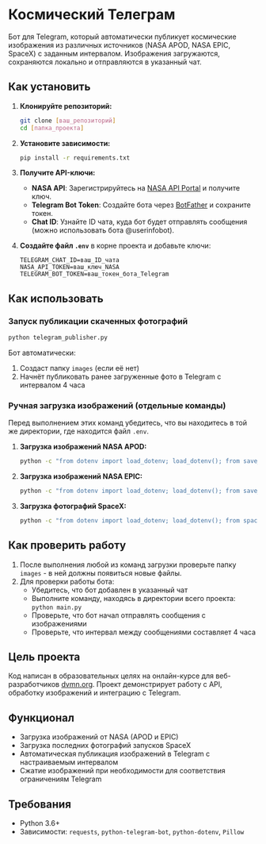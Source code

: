 # Космический Телеграм

Бот для Telegram, который автоматически публикует космические изображения из различных источников (NASA APOD, NASA EPIC, SpaceX) с заданным интервалом. Изображения загружаются, сохраняются локально и отправляются в указанный чат.

## Как установить

1. **Клонируйте репозиторий:**
   ```bash
   git clone [ваш_репозиторий]
   cd [папка_проекта]
   ```

2. **Установите зависимости:**
   ```bash
   pip install -r requirements.txt
   ```

3. **Получите API-ключи:**
   - **NASA API**: Зарегистрируйтесь на [NASA API Portal](https://api.nasa.gov/) и получите ключ.
   - **Telegram Bot Token**: Создайте бота через [BotFather](https://t.me/BotFather) и сохраните токен.
   - **Chat ID**: Узнайте ID чата, куда бот будет отправлять сообщения (можно использовать бота @userinfobot).

4. **Создайте файл `.env`** в корне проекта и добавьте ключи:
   ```plaintext
   TELEGRAM_CHAT_ID=ваш_ID_чата
   NASA_API_TOKEN=ваш_ключ_NASA
   TELEGRAM_BOT_TOKEN=ваш_токен_бота_Telegram
   ```

## Как использовать

### Запуск публикации скаченных фотографий
```bash
python telegram_publisher.py
```
Бот автоматически:
1. Создаст папку `images` (если её нет)
2. Начнёт публиковать ранее загруженные фото в Telegram с интервалом 4 часа

### Ручная загрузка изображений (отдельные команды)

Перед выполнением этих команд убедитесь, что вы находитесь в той же директории, где находится файл `.env`.

1. **Загрузка изображений NASA APOD:**
   ```bash
   python -c "from dotenv import load_dotenv; load_dotenv(); from save_apod import save_apod; save_apod()"
   ```

2. **Загрузка изображений NASA EPIC:**
   ```bash
   python -c "from dotenv import load_dotenv; load_dotenv(); from save_epic import save_EPIC; save_EPIC()"
   ```

3. **Загрузка фотографий SpaceX:**
   ```bash
   python -c "from dotenv import load_dotenv; load_dotenv(); from spacex import fetch_spacex_last_launch; fetch_spacex_last_launch('images')"
   ```

## Как проверить работу

1. После выполнения любой из команд загрузки проверьте папку `images` - в ней должны появиться новые файлы.
2. Для проверки работы бота:
   - Убедитесь, что бот добавлен в указанный чат
   - Выполните команду, находясь в директории всего проекта: `python main.py`
   - Проверьте, что бот начал отправлять сообщения с изображениями
   - Проверьте, что интервал между сообщениями составляет 4 часа

## Цель проекта

Код написан в образовательных целях на онлайн-курсе для веб-разработчиков [dvmn.org](https://dvmn.org/). Проект демонстрирует работу с API, обработку изображений и интеграцию с Telegram.

## Функционал
- Загрузка изображений от NASA (APOD и EPIC)
- Загрузка последних фотографий запусков SpaceX
- Автоматическая публикация изображений в Telegram с настраиваемым интервалом
- Сжатие изображений при необходимости для соответствия ограничениям Telegram

## Требования
- Python 3.6+
- Зависимости: `requests`, `python-telegram-bot`, `python-dotenv`, `Pillow`
```